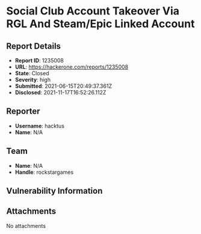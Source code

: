 # Social Club Account Takeover Via RGL And Steam/Epic Linked Account

## Report Details
- **Report ID**: 1235008
- **URL**: https://hackerone.com/reports/1235008
- **State**: Closed
- **Severity**: high
- **Submitted**: 2021-06-15T20:49:37.361Z
- **Disclosed**: 2021-11-17T16:52:26.112Z

## Reporter
- **Username**: hacktus
- **Name**: N/A

## Team
- **Name**: N/A
- **Handle**: rockstargames

## Vulnerability Information


## Attachments
No attachments
